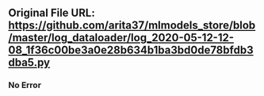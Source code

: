 ## Original File URL: https://github.com/arita37/mlmodels_store/blob/master/log_dataloader/log_2020-05-12-12-08_1f36c00be3a0e28b634b1ba3bd0de78bfdb3dba5.py<br />

### No Error